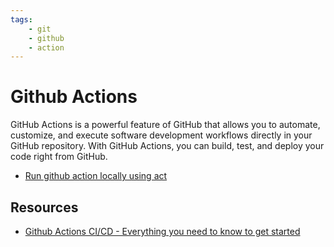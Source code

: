```yaml
---
tags:
    - git
    - github
    - action
---
```


# Github Actions

GitHub Actions is a powerful feature of GitHub that allows you to automate, customize, and execute software development workflows directly in your GitHub repository. With GitHub Actions, you can build, test, and deploy your code right from GitHub.

- [Run github action locally using act](github_action_run_local.md)

## Resources 
- [Github Actions CI/CD - Everything you need to know to get started](https://youtu.be/mFFXuXjVgkU)